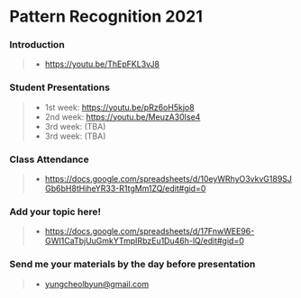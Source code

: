 # Pattern Recognition 2021 
### Introduction
> * https://youtu.be/ThEpFKL3vJ8
### Student Presentations
> * 1st week: https://youtu.be/pRz6oH5kjo8
> * 2nd week: https://youtu.be/MeuzA30Ise4
> * 3rd week: (TBA)
> * 3rd week: (TBA) 
### Class Attendance
> * https://docs.google.com/spreadsheets/d/10eyWRhyO3vkvG189SJGb6bH8tHiheYR33-R1tgMm1ZQ/edit#gid=0
### Add your topic here!
> * https://docs.google.com/spreadsheets/d/17FnwWEE96-GWI1CaTbjUuGmkYTmpIRbzEu1Du46h-lQ/edit#gid=0
### Send me your materials by the day before presentation
> * yungcheolbyun@gmail.com


